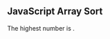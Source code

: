 <!DOCTYPE html>
<html>
<body>

<h2>JavaScript Array Sort</h2>

<p>The highest number is <span id="demo"></span>.</p>

<script>
var points = [40, 100, 1, 5, 25, 10];
document.getElementById("demo").innerHTML = myArrayMax(points);

function myArrayMax(arr) {
    var len = arr.length
    var max = -Infinity;
    while (len--) {
      if (arr[len] > max) {
        max = arr[len];
      }
    }
    return max;
}
</script>

</body>
</html>

